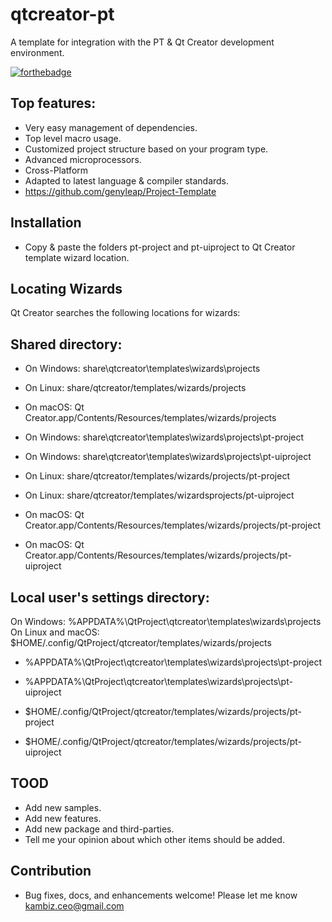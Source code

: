 # qtcreator-pt
A template for integration with the  PT &amp; Qt Creator development environment.

[![forthebadge](https://forthebadge.com/images/badges/made-with-c-plus-plus.svg)](https://forthebadge.com)

## Top features:
- Very easy management of dependencies.
- Top level macro usage.
- Customized project structure based on your program type.
- Advanced microprocessors.
- Cross-Platform
- Adapted to latest language & compiler standards.
- https://github.com/genyleap/Project-Template

## Installation

- Copy & paste the folders pt-project and pt-uiproject to Qt Creator template wizard location.

## Locating Wizards
Qt Creator searches the following locations for wizards:

## Shared directory:
- On Windows: share\qtcreator\templates\wizards\projects
- On Linux: share/qtcreator/templates/wizards/projects
- On macOS: Qt Creator.app/Contents/Resources/templates/wizards/projects

- On Windows: share\qtcreator\templates\wizards\projects\pt-project
- On Windows: share\qtcreator\templates\wizards\projects\pt-uiproject

- On Linux: share/qtcreator/templates/wizards/projects/pt-project
- On Linux: share/qtcreator/templates/wizardsprojects/pt-uiproject

- On macOS: Qt Creator.app/Contents/Resources/templates/wizards/projects/pt-project
- On macOS: Qt Creator.app/Contents/Resources/templates/wizards/projects/pt-uiproject

## Local user's settings directory:
On Windows: %APPDATA%\QtProject\qtcreator\templates\wizards\projects\
On Linux and macOS: $HOME/.config/QtProject/qtcreator/templates/wizards/projects

- %APPDATA%\QtProject\qtcreator\templates\wizards\projects\pt-project
- %APPDATA%\QtProject\qtcreator\templates\wizards\projects\pt-uiproject

- $HOME/.config/QtProject/qtcreator/templates/wizards/projects/pt-project
- $HOME/.config/QtProject/qtcreator/templates/wizards/projects/pt-uiproject


## TOOD
- Add new samples.
- Add new features.
- Add new package and third-parties.
- Tell me your opinion about which other items should be added.

## Contribution
- Bug fixes, docs, and enhancements welcome! Please let me know kambiz.ceo@gmail.com
